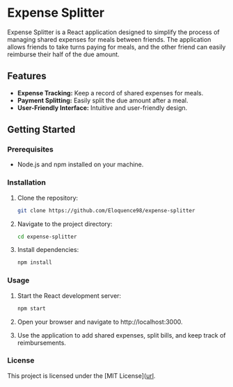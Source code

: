 # Expense Splitter

Expense Splitter is a React application designed to simplify the process of managing shared expenses for meals between friends. The application allows friends to take turns paying for meals, and the other friend can easily reimburse their half of the due amount.

## Features

- **Expense Tracking:** Keep a record of shared expenses for meals.
- **Payment Splitting:** Easily split the due amount after a meal.
- **User-Friendly Interface:** Intuitive and user-friendly design.

## Getting Started

### Prerequisites

- Node.js and npm installed on your machine.

### Installation

1. Clone the repository:

   ```bash
   git clone https://github.com/Eloquence98/expense-splitter


2. Navigate to the project directory:

   ```bash
   cd expense-splitter


3. Install dependencies:

   ```bash
   npm install

### Usage 
1. Start the React development server:

   ```bash
   npm start

2. Open your browser and navigate to http://localhost:3000.

3. Use the application to add shared expenses, split bills, and keep track of reimbursements.

### License
This project is licensed under the [MIT License]([url](https://opensource.org/license/mit/).
